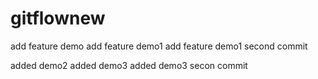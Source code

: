# gitflownew
add feature demo
add feature demo1 
add feature demo1 second commit

added  demo2 
added  demo3
 added demo3 secon commit